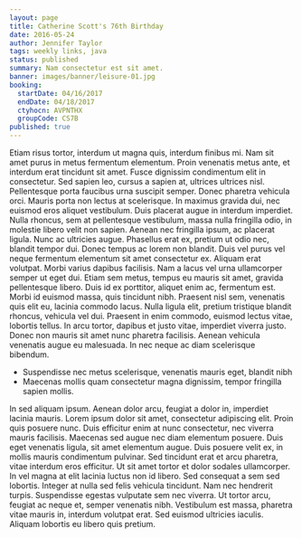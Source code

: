 ```yaml
---
layout: page
title: Catherine Scott's 76th Birthday
date: 2016-05-24
author: Jennifer Taylor
tags: weekly links, java
status: published
summary: Nam consectetur est sit amet.
banner: images/banner/leisure-01.jpg
booking:
  startDate: 04/16/2017
  endDate: 04/18/2017
  ctyhocn: AVPNTHX
  groupCode: CS7B
published: true
---
```

Etiam risus tortor, interdum ut magna quis, interdum finibus mi. Nam sit amet purus in metus fermentum elementum. Proin venenatis metus ante, et interdum erat tincidunt sit amet. Fusce dignissim condimentum elit in consectetur. Sed sapien leo, cursus a sapien at, ultrices ultrices nisl. Pellentesque porta faucibus urna suscipit semper. Donec pharetra vehicula orci. Mauris porta non lectus at scelerisque. In maximus gravida dui, nec euismod eros aliquet vestibulum. Duis placerat augue in interdum imperdiet. Nulla rhoncus, sem at pellentesque vestibulum, massa nulla fringilla odio, in molestie libero velit non sapien. Aenean nec fringilla ipsum, ac placerat ligula. Nunc ac ultricies augue. Phasellus erat ex, pretium ut odio nec, blandit tempor dui. Donec tempus ac lorem non blandit.
Duis vel purus vel neque fermentum elementum sit amet consectetur ex. Aliquam erat volutpat. Morbi varius dapibus facilisis. Nam a lacus vel urna ullamcorper semper ut eget dui. Etiam sem metus, tempus eu mauris sit amet, gravida pellentesque libero. Duis id ex porttitor, aliquet enim ac, fermentum est. Morbi id euismod massa, quis tincidunt nibh. Praesent nisl sem, venenatis quis elit eu, lacinia commodo lacus. Nulla ligula elit, pretium tristique blandit rhoncus, vehicula vel dui. Praesent in enim commodo, euismod lectus vitae, lobortis tellus. In arcu tortor, dapibus et justo vitae, imperdiet viverra justo. Donec non mauris sit amet nunc pharetra facilisis. Aenean vehicula venenatis augue eu malesuada. In nec neque ac diam scelerisque bibendum.

* Suspendisse nec metus scelerisque, venenatis mauris eget, blandit nibh
* Maecenas mollis quam consectetur magna dignissim, tempor fringilla sapien mollis.

In sed aliquam ipsum. Aenean dolor arcu, feugiat a dolor in, imperdiet lacinia mauris. Lorem ipsum dolor sit amet, consectetur adipiscing elit. Proin quis posuere nunc. Duis efficitur enim at nunc consectetur, nec viverra mauris facilisis. Maecenas sed augue nec diam elementum posuere. Duis eget venenatis ligula, sit amet elementum augue. Duis posuere velit ex, in mollis mauris condimentum pulvinar. Sed tincidunt erat et arcu pharetra, vitae interdum eros efficitur. Ut sit amet tortor et dolor sodales ullamcorper. In vel magna at elit lacinia luctus non id libero. Sed consequat a sem sed lobortis.
Integer at nulla sed felis vehicula tincidunt. Nam nec hendrerit turpis. Suspendisse egestas vulputate sem nec viverra. Ut tortor arcu, feugiat ac neque et, semper venenatis nibh. Vestibulum est massa, pharetra vitae mauris in, interdum volutpat erat. Sed euismod ultricies iaculis. Aliquam lobortis eu libero quis pretium.
